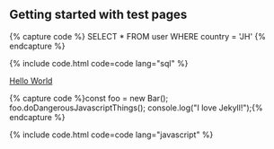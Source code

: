 ## Getting started with test pages

{% capture code %}
 SELECT * FROM user
 WHERE country = 'JH'
{% endcapture %}

{% include code.html code=code lang="sql" %}

[Hello World](/hello.md)


{% capture code %}const foo = new Bar();
foo.doDangerousJavascriptThings();
console.log("I love Jekyll!");{% endcapture %}

{% include code.html code=code lang="javascript" %}
